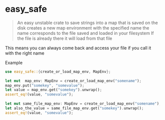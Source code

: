 # easy_safe

> An easy unstable crate to save strings into a map that is saved on the disk
 creates a new map environment with the specified name
    the name corresponds to the file saved and loaded in your filesystem
 If the file is already there it will load from that file

  This means you can always come back and access your file if you call it with the right name

Example

```rust
use easy_safe::{create_or_load_map_env, MapEnv};
  
let mut  map_env: MapEnv = create_or_load_map_env("somename");
map_env.put("somekey", "somevalue");
let value = map_env.get("somekey").unwrap();
assert_eq!(value, "somevalue");
    
let mut same_file_map_env: MapEnv = create_or_load_map_env("somename");
let also_the_value = same_file_map_env.get("somekey").unwrap();
assert_eq!(value, "somevalue");
```
